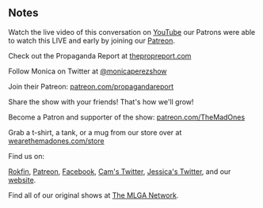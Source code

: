 ## Notes

Watch the live video of this conversation on [YouTube](https://youtu.be/ao7Oqze9-DI) our Patrons were able to watch this LIVE and early by joining our [Patreon](https://www.patreon.com/TheMadOnes).

Check out the Propaganda Report at [thepropreport.com](https://www.thepropreport.com/)

Follow Monica on Twitter at [@monicaperezshow](https://twitter.com/monicaperezshow)

Join their Patreon: [patreon.com/propagandareport](https://www.patreon.com/propagandareport)

Share the show with your friends! That's how we'll grow!

Become a Patron and supporter of the show: [patreon.com/TheMadOnes](https://www.patreon.com/TheMadOnes)

Grab a t-shirt, a tank, or a mug from our store over at [wearethemadones.com/store](https://wearethemadones.com/store)

Find us on:

[Rokfin](https://rokfin.com/TheMadOnes), [Patreon](https://patreon.com/TheMadOnes), [Facebook](https://www.facebook.com/WeAreTheMad/), [Cam's Twitter](https://twitter.com/HamCarless), [Jessica's Twitter](https://twitter.com/soupcanarchist), and our [website](http://wearethemad.com).

Find all of our original shows at [The MLGA Network](https://mlganetwork.com).
